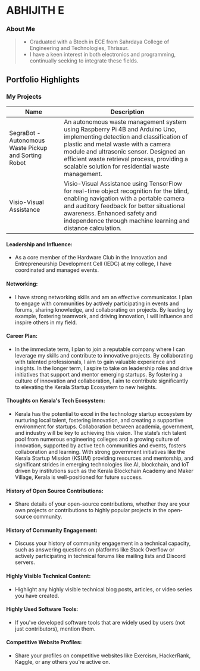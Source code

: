 # ABHIJITH E

### About Me

> - Graduated with a Btech in ECE from Sahrdaya College of Engineering and Technologies, Thrissur.
> - I have a keen interest in both electronics and programming, continually seeking to integrate these fields.




## Portfolio Highlights

### My Projects

| Name                                                  | Description                                                               |                     
|-------------------------------------------------------|---------------------------------------------------------------------------|
| SegraBot - Autonomous Waste Pickup and Sorting Robot  | An autonomous waste management system using Raspberry Pi 4B and Arduino Uno, implementing detection and classification of plastic and metal waste with a camera module and ultrasonic sensor. Designed an efficient waste retrieval process, providing a scalable solution for residential waste management.                                            |
| Visio-Visual Assistance                               | Visio-Visual Assistance using TensorFlow for real-time object recognition for the blind, enabling navigation with a portable camera and auditory feedback for better situational awareness. Enhanced safety and independence through machine learning and distance calculation.                                              | 

#### Leadership and Influence:

- As a core member of the Hardware Club in the Innovation and Entrepreneurship Development Cell (IEDC) at my college, I have coordinated and managed events.

#### Networking:

- I have strong networking skills and am an effective communicator. I plan to engage with communities by actively participating in events and forums, sharing knowledge, and collaborating on projects. By leading by example, fostering teamwork, and driving innovation, I will influence and inspire others in my field.

#### Career Plan:

- In the immediate term, I plan to join a reputable company where I can leverage my skills and contribute to innovative projects. By collaborating with talented professionals, I aim to gain valuable experience and insights. In the longer term, I aspire to take on leadership roles and drive initiatives that support and mentor emerging startups. By fostering a culture of innovation and collaboration, I aim to contribute significantly to elevating the Kerala Startup Ecosystem to new heights.

#### Thoughts on Kerala's Tech Ecosystem:

- Kerala has the potential to excel in the technology startup ecosystem by nurturing local talent, fostering innovation, and creating a supportive environment for startups. Collaboration between academia, government, and industry will be key to achieving this vision. The state’s rich talent pool from numerous engineering colleges and a growing culture of innovation, supported by active tech communities and events, fosters collaboration and learning. With strong government initiatives like the Kerala Startup Mission (KSUM) providing resources and mentorship, and significant strides in emerging technologies like AI, blockchain, and IoT driven by institutions such as the Kerala Blockchain Academy and Maker Village, Kerala is well-positioned for future success.

#### History of Open Source Contributions:

- Share details of your open-source contributions, whether they are your own projects or contributions to highly popular projects in the open-source community.

#### History of Community Engagement:

-  Discuss your history of community engagement in a technical capacity, such as answering questions on platforms like Stack Overflow or actively participating in technical forums like mailing lists and Discord servers.

#### Highly Visible Technical Content:

- Highlight any highly visible technical blog posts, articles, or video series you have created.

#### Highly Used Software Tools:

- If you've developed software tools that are widely used by users (not just contributors), mention them.

#### Competitive Website Profiles:

- Share your profiles on competitive websites like Exercism, HackerRank, Kaggle, or any others you're active on.

